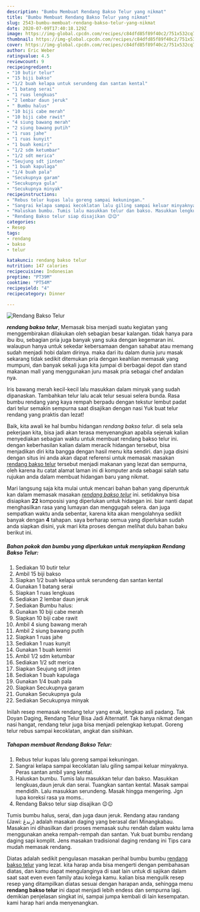 ```yaml
---
description: "Bumbu Membuat Rendang Bakso Telur yang nikmat"
title: "Bumbu Membuat Rendang Bakso Telur yang nikmat"
slug: 2543-bumbu-membuat-rendang-bakso-telur-yang-nikmat
date: 2020-07-09T17:40:18.129Z
image: https://img-global.cpcdn.com/recipes/c84dfd85f89f40c2/751x532cq70/rendang-bakso-telur-foto-resep-utama.jpg
thumbnail: https://img-global.cpcdn.com/recipes/c84dfd85f89f40c2/751x532cq70/rendang-bakso-telur-foto-resep-utama.jpg
cover: https://img-global.cpcdn.com/recipes/c84dfd85f89f40c2/751x532cq70/rendang-bakso-telur-foto-resep-utama.jpg
author: Eric Weber
ratingvalue: 4.5
reviewcount: 9
recipeingredient:
- "10 butir telur"
- "15 biji bakso"
- "1/2 buah kelapa untuk serundeng dan santan kental"
- "1 batang serai"
- "1 ruas lengkuas"
- "2 lembar daun jeruk"
- " Bumbu halus"
- "10 biji cabe merah"
- "10 biji cabe rawit"
- "4 siung bawang merah"
- "2 siung bawang putih"
- "1 ruas jahe"
- "1 ruas kunyit"
- "1 buah kemiri"
- "1/2 sdm ketumbar"
- "1/2 sdt merica"
- "Seujung sdt jinten"
- "1 buah kapulaga"
- "1/4 buah pala"
- "Secukupnya garam"
- "Secukupnya gula"
- "Secukupnya minyak"
recipeinstructions:
- "Rebus telur kupas lalu goreng sampai kekuningan."
- "Sangrai kelapa sampai kecoklatan lalu giling sampai keluar minyaknya. Peras santan ambil yang kental."
- "Haluskan bumbu. Tumis lalu masukkan telur dan bakso. Masukkan lengkuas,daun jeruk dan serai. Tuangkan santan kental. Masak sampai mendidih. Lalu masukkan serundeng. Masak hingga mengering. Jgn lupa koreksi rasa ya moms.."
- "Rendang Bakso telur siap disajikan 😉😉"
categories:
- Resep
tags:
- rendang
- bakso
- telur

katakunci: rendang bakso telur 
nutrition: 147 calories
recipecuisine: Indonesian
preptime: "PT39M"
cooktime: "PT54M"
recipeyield: "4"
recipecategory: Dinner

---
```



![Rendang Bakso Telur](https://img-global.cpcdn.com/recipes/c84dfd85f89f40c2/751x532cq70/rendang-bakso-telur-foto-resep-utama.jpg)

<b><i>rendang bakso telur</i></b>, Memasak bisa menjadi suatu kegiatan yang menggembirakan dilakukan oleh sebagian besar kalangan. tidak hanya para ibu ibu, sebagian pria juga banyak yang suka dengan kegemaran ini. walaupun hanya untuk sekedar kebersamaan dengan sahabat atau memang sudah menjadi hobi dalam dirinya. maka dari itu dalam dunia juru masak sekarang tidak sedikit ditemukan pria dengan keahlian memasak yang mumpuni, dan banyak sekali juga kita jumpai di berbagai depot dan stand makanan mall yang menggunakan juru masak pria sebagai chef andalan nya.

Iris bawang merah kecil-kecil lalu masukkan dalam minyak yang sudah dipanaskan. Tambahkan telur lalu acak telur sesuai selera bunda. Rasa bumbu rendang yang kaya rempah berpadu dengan tekstur lembut padat dari telur semakin sempurna saat disajikan dengan nasi Yuk buat telur rendang yang praktis dan lezat!

Baik, kita awali ke hal bumbu hidangan <i>rendang bakso telur</i>. di sela sela pekerjaan kita, bisa jadi akan terasa menyenangkan apabila sejenak kalian menyediakan sebagian waktu untuk membuat rendang bakso telur ini. dengan keberhasilan kalian dalam meracik hidangan tersebut, bisa menjadikan diri kita bangga dengan hasil menu kita sendiri. dan juga disini dengan situs ini anda akan dapat referensi untuk memasak masakan <u>rendang bakso telur</u> tersebut menjadi makanan yang lezat dan sempurna, oleh karena itu catat alamat laman ini di komputer anda sebagai salah satu rujukan anda dalam membuat hidangan baru yang nikmat.


Mari langsung saja kita mulai untuk mencari bahan bahan yang diperuntuk kan dalam memasak masakan <u><i>rendang bakso telur</i></u> ini. setidaknya bisa disiapkan <b>22</b> komposisi yang diperlukan untuk hidangan ini. biar nanti dapat menghasilkan rasa yang lumayan dan menggugah selera. dan juga sempatkan waktu anda sebentar, karena kita akan mengolahnya sedikit banyak dengan <b>4</b> tahapan. saya berharap semua yang diperlukan sudah anda siapkan disini, yuk mari kita proses dengan melihat dulu bahan baku berikut ini.

<!--inarticleads1-->

##### Bahan pokok dan bumbu yang diperlukan untuk menyiapkan Rendang Bakso Telur:

1. Sediakan 10 butir telur
1. Ambil 15 biji bakso
1. Siapkan 1/2 buah kelapa untuk serundeng dan santan kental
1. Gunakan 1 batang serai
1. Siapkan 1 ruas lengkuas
1. Sediakan 2 lembar daun jeruk
1. Sediakan  Bumbu halus:
1. Gunakan 10 biji cabe merah
1. Siapkan 10 biji cabe rawit
1. Ambil 4 siung bawang merah
1. Ambil 2 siung bawang putih
1. Siapkan 1 ruas jahe
1. Sediakan 1 ruas kunyit
1. Gunakan 1 buah kemiri
1. Ambil 1/2 sdm ketumbar
1. Sediakan 1/2 sdt merica
1. Siapkan Seujung sdt jinten
1. Sediakan 1 buah kapulaga
1. Gunakan 1/4 buah pala
1. Siapkan Secukupnya garam
1. Gunakan Secukupnya gula
1. Sediakan Secukupnya minyak


Inilah resep memasak rendang telur yang enak, lengkap asli padang. Tak Doyan Daging, Rendang Telur Bisa Jadi Alternatif. Tak hanya nikmat dengan nasi hangat, rendang telur juga bisa menjadi pelengkap ketupat. Goreng telur rebus sampai kecoklatan, angkat dan sisihkan. 

<!--inarticleads2-->

##### Tahapan membuat Rendang Bakso Telur:

1. Rebus telur kupas lalu goreng sampai kekuningan.
1. Sangrai kelapa sampai kecoklatan lalu giling sampai keluar minyaknya. Peras santan ambil yang kental.
1. Haluskan bumbu. Tumis lalu masukkan telur dan bakso. Masukkan lengkuas,daun jeruk dan serai. Tuangkan santan kental. Masak sampai mendidih. Lalu masukkan serundeng. Masak hingga mengering. Jgn lupa koreksi rasa ya moms..
1. Rendang Bakso telur siap disajikan 😉😉


Tumis bumbu halus, serai, dan juga daun jeruk. Rendang atau randang (Jawi: رندڠ) adalah masakan daging yang berasal dari Minangkabau. Masakan ini dihasilkan dari proses memasak suhu rendah dalam waktu lama menggunakan aneka rempah-rempah dan santan. Yuk buat bumbu rendang daging sapi komplit. Jens masakan tradisional daging rendang ini Tips cara mudah memasak rendang. 

Diatas adalah sedikit pengulasan masakan perihal bumbu bumbu <u>rendang bakso telur</u> yang lezat. kita harap anda bisa mengerti dengan pembahasan diatas, dan kamu dapat mengulanginya di saat lain untuk di sajikan dalam saat saat even even family atau kolega kamu. kalian bisa mengulik resep resep yang ditampilkan diatas sesuai dengan harapan anda, sehingga menu <b>rendang bakso telur</b> ini dapat menjadi lebih endess dan sempurna lagi. demikian penjelasan singkat ini, sampai jumpa kembali di lain kesempatan. kami harap hari anda menyenangkan.
